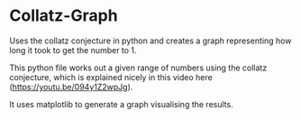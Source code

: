 # Collatz-Graph
Uses the collatz conjecture in python and creates a graph representing how long it took to get the number to 1.

This python file works out a given range of numbers using the collatz conjecture, which is explained nicely in this video here (https://youtu.be/094y1Z2wpJg).

It uses matplotlib to generate a graph visualising the results.
